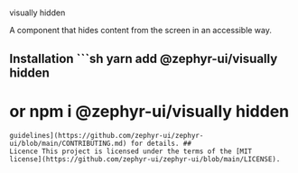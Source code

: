 #

visually hidden

A component that hides content from the screen in an accessible way.

## Installation ```sh yarn add @zephyr-ui/visually hidden

# or npm i @zephyr-ui/visually hidden

```## Contribution Yes please! See the [contributing
guidelines](https://github.com/zephyr-ui/zephyr-ui/blob/main/CONTRIBUTING.md) for details. ##
Licence This project is licensed under the terms of the [MIT
license](https://github.com/zephyr-ui/zephyr-ui/blob/main/LICENSE).
```
